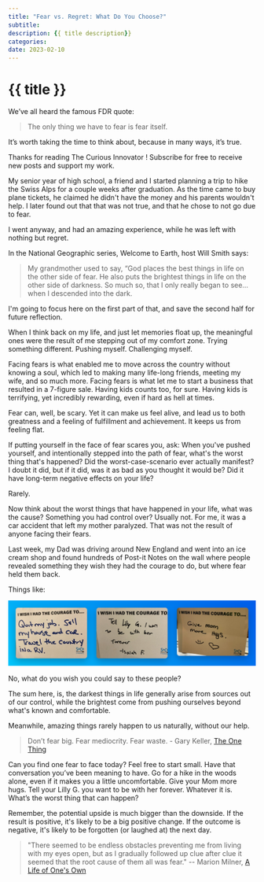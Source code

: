 ```yaml
---
title: "Fear vs. Regret: What Do You Choose?"
subtitle: 
description: {{ title description}}
categories:
date: 2023-02-10
---
```


# {{ title }}

We’ve all heard the famous FDR quote:

> The only thing we have to fear is fear itself.

It’s worth taking the time to think about, because in many ways, it’s true.

Thanks for reading The Curious Innovator ! Subscribe for free to receive new posts and support my work.

My senior year of high school, a friend and I started planning a trip to hike the Swiss Alps for a couple weeks after graduation. As the time came to buy plane tickets, he claimed he didn't have the money and his parents wouldn't help. I later found out that that was not true, and that he chose to not go due to fear.

I went anyway, and had an amazing experience, while he was left with nothing but regret.

In the National Geographic series, Welcome to Earth, host Will Smith says:

> My grandmother used to say, “God places the best things in life on the other side of fear. He also puts the brightest things in life on the other side of darkness. So much so, that I only really began to see… when I descended into the dark.

I'm going to focus here on the first part of that, and save the second half for future reflection.

When I think back on my life, and just let memories float up, the meaningful ones were the result of me stepping out of my comfort zone. Trying something different. Pushing myself. Challenging myself. 

Facing fears is what enabled me to move across the country without knowing a soul, which led to making many life-long friends, meeting my wife, and so much more. Facing fears is what let me to start a business that resulted in a 7-figure sale. Having kids counts too, for sure. Having kids is terrifying, yet incredibly rewarding, even if hard as hell at times.

Fear can, well, be scary. Yet it can make us feel alive, and lead us to both greatness and a feeling of fulfillment and achievement. It keeps us from feeling flat.

If putting yourself in the face of fear scares you, ask: When you've pushed yourself, and intentionally stepped into the path of fear, what's the worst thing that's happened? Did the worst-case-scenario ever actually manifest? I doubt it did, but if it did, was it as bad as you thought it would be? Did it have long-term negative effects on your life?

Rarely.

Now think about the worst things that have happened in your life, what was the cause? Something you had control over? Usually not. For me, it was a car accident that left my mother paralyzed. That was not the result of anyone facing their fears.

Last week, my Dad was driving around New England and went into an ice cream shop and found hundreds of Post-it Notes on the wall where people revealed something they wish they had the courage to do, but where fear held them back. 

Things like:

![](/img/2023-02-10/courage.png)

No, what do you wish you could say to these people?

The sum here, is, the darkest things in life generally arise from sources out of our control, while the brightest come from pushing ourselves beyond what's known and comfortable. 

Meanwhile, amazing things rarely happen to us naturally, without our help.

> Don’t fear big. Fear mediocrity. Fear waste. - Gary Keller, [The One Thing](https://amzn.to/3xebwxI)

Can you find one fear to face today? Feel free to start small. Have that conversation you’ve been meaning to have. Go for a hike in the woods alone, even if it makes you a little uncomfortable. Give your Mom more hugs. Tell your Lilly G. you want to be with her forever. Whatever it is. What’s the worst thing that can happen?

Remember, the potential upside is much bigger than the downside. If the result is positive, it's likely to be a big positive change. If the outcome is negative, it's likely to be forgotten (or laughed at) the next day.

> "There seemed to be endless obstacles preventing me from living with my eyes open, but as I gradually followed up clue after clue it seemed that the root cause of them all was fear."  -- Marion Milner,  [A Life of One's Own](https://amzn.to/3EJFu0L)

